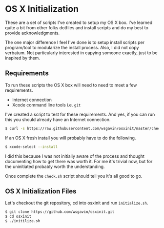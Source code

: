 # OS X Initialization

These are a set of scripts I've created to setup my OS X box. I've learned quite a bit from other folks dotfiles and install scripts and do my best to provide acknowledgments.

The one major difference I feel I've done is to setup install scripts per program/tool to modularize the install process. Also, I did not copy verbatum. Not particularly interested in capying someone exactly, just to be inspired by them.

## Requirements

To run these scripts the OS X box will need to need to meet a few requirements.

- Internet connection
- Xcode command line tools i.e. `git`

I've created a script to test for these requirements. And yes, if you can run this you should already have an Internet connection.

```bash
$ curl -s https://raw.githubusercontent.com/wsgavin/osxinit/master/check.sh | sh
```

If an OS X fresh install you will probably have to do the following.

```bash
$ xcode-select --install
```

I did this because I was not initially aware of the process and thought documenting how to get there was worth it. For me it's trivial now, but for the uninitiated probably worth the understanding.

Once complete the `check.sh` script should tell you it's all good to go.

## OS X Initialization Files

Let's checkout the git repository, cd into osxinit and run `initialize.sh`.

```bash
$ git clone https://github.com/wsgavin/osxinit.git
$ cd osxinit
$ ./initilize.sh
```
